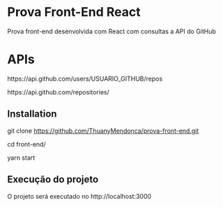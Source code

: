 # Prova Front-End React

Prova front-end desenvolvida com React com consultas a API do GitHub

# APIs

<p>https://api.github.com/users/USUARIO_GITHUB/repos</p>
<p>https://api.github.com/repositories/<id do repositorio></p>

## Installation

git clone https://github.com/ThuanyMendonca/prova-front-end.git
<p>cd front-end/</p>
<p>yarn start </p>

## Execução do projeto
O projeto será executado no http://localhost:3000
